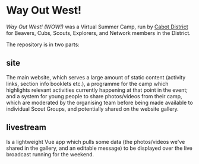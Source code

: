 # Way Out West!
*Way Out West! (WOW!)* was a Virtual Summer Camp, run by [Cabot District](https://cabotscouts.org.uk) for Beavers, Cubs, Scouts, Explorers, and Network members in the District.

The repository is in two parts:
## site
The main website, which serves a large amount of static content (activity links, section info booklets etc.), a programme for the camp which highlights relevant activities currently happening at that point in the event; and a system for young people to share photos/videos from their camp, which are moderated by the organising team before being made available to individual Scout Groups, and potentially shared on the website gallery.

## livestream
Is a lightweight Vue app which pulls some data (the photos/videos we've shared in the gallery, and an editable message) to be displayed over the live broadcast running for the weekend.
